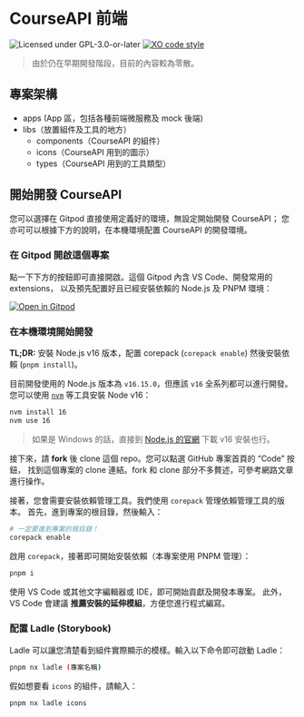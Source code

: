 # CourseAPI 前端

![Licensed under GPL-3.0-or-later](https://img.shields.io/github/license/Open-Edu-Tw/courseapi-fe)
[![XO code style](https://img.shields.io/badge/code_style-XO-5ed9c7.svg)](https://github.com/xojs/xo)

> 由於仍在早期開發階段，目前的內容較為零散。

## 專案架構

- apps (App 區，包括各種前端微服務及 mock 後端)
- libs（放置組件及工具的地方）
  - components（CourseAPI 的組件）
  - icons（CourseAPI 用到的圖示）
  - types（CourseAPI 用到的工具類型）

## 開始開發 CourseAPI

您可以選擇在 Gitpod 直接使用定義好的環境，無設定開始開發 CourseAPI；
您亦可可以根據下方的說明，在本機環境配置 CourseAPI 的開發環境。

### 在 Gitpod 開啟這個專案

點一下下方的按鈕即可直接開啟。這個 Gitpod 內含 VS Code、開發常用的 extensions，
以及預先配置好且已經安裝依賴的 Node.js 及 PNPM 環境：

[![Open in Gitpod](https://gitpod.io/button/open-in-gitpod.svg)](https://gitpod.io/#https://github.com/Open-Edu-Tw/courseapi-fe)

### 在本機環境開始開發

**TL;DR:** 安裝 Node.js v16 版本，配置 corepack (`corepack enable`) 然後安裝依賴 (`pnpm install`)。

目前開發使用的 Node.js 版本為 `v16.15.0`，但應該 `v16` 全系列都可以進行開發。
您可以使用 [`nvm`](https://github.com/nvm-sh/nvm) 等工具安裝 Node v16：

```bash
nvm install 16
nvm use 16
```

> 如果是 Windows 的話，直接到 [Node.js 的官網](https://nodejs.org/en/) 下載 v16 安裝也行。

接下來，請 **fork** 後 clone 這個 repo。您可以點選 GitHub 專案首頁的 “Code” 按鈕，
找到這個專案的 clone 連結。fork 和 clone 部分不多贅述，可參考網路文章進行操作。

接著，您會需要安裝依賴管理工具。我們使用 `corepack` 管理依賴管理工具的版本。
首先，進到專案的根目錄，然後輸入：

```bash
# 一定要進到專案的根目錄！
corepack enable
```

啟用 `corepack`，接著即可開始安裝依賴（本專案使用 PNPM 管理）：

```bash
pnpm i
```

使用 VS Code 或其他文字編輯器或 IDE，即可開始貢獻及開發本專案。
此外，VS Code 會建議 **推薦安裝的延伸模組**，方便您進行程式編寫。

### 配置 Ladle (Storybook)

Ladle 可以讓您清楚看到組件實際顯示的模樣。輸入以下命令即可啟動 Ladle：

```bash
pnpm nx ladle (專案名稱)
```

假如想要看 `icons` 的組件，請輸入：

```bash
pnpm nx ladle icons
```
